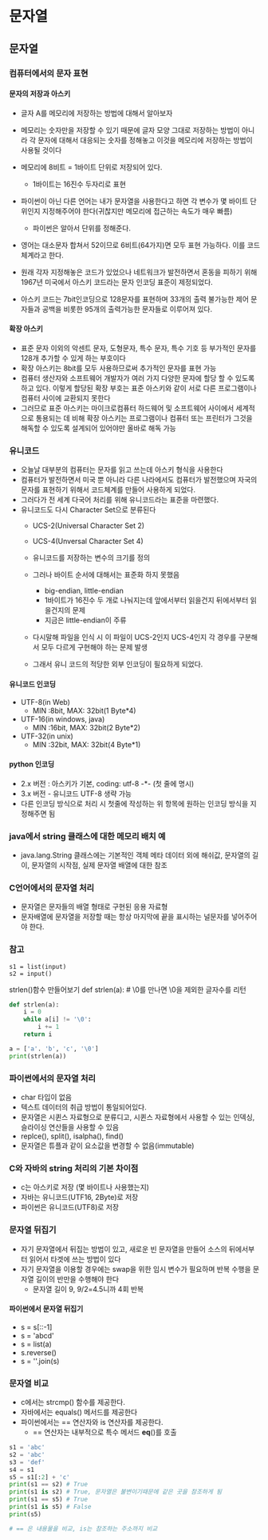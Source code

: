 # 문자열

## 문자열
### 컴퓨터에서의 문자 표현
#### 문자의 저장과 아스키
- 글자 A를 메모리에 저장하는 방법에 대해서 알아보자
- 메모리는 숫자만을 저장할 수 있기 때문에 글자 모양 그대로 저장하는 방법이 아니라 각 문자에 대해서 대응되는 숫자를 정해놓고 이것을 메모리에 저장하는 방법이 사용될 것이다
- 메모리에 8비트 = 1바이트 단위로 저장되어 있다.
    - 1바이트는 16진수 두자리로 표현

- 파이썬이 아닌 다른 언어는 내가 문자열을 사용한다고 하면 각 변수가 몇 바이트 단위인지 지정해주어야 한다(귀찮지만 메모리에 접근하는 속도가 매우 빠름)
    - 파이썬은 알아서 단위를 정해준다.

- 영어는 대소문자 합쳐서 52이므로 6비트(64가지)면 모두 표현 가능하다. 이를 코드 체계라고 한다. 
- 원래 각자 지정해놓은 코드가 있었으나 네트워크가 발전하면서 혼동을 피하기 위해 1967년 미국에서 아스키 코드라는 문자 인코딩 표준이 제정되었다.
- 아스키 코드는 7bit인코딩으로 128문자를 표현하며 33개의 출력 불가능한 제어 문자들과 공백을 비롯한 95개의 출력가능한 문자들로 이루어져 있다. 

#### 확장 아스키
- 표준 문자 이외의 악센트 문자, 도형문자, 특수 문자, 특수 기호 등 부가적인 문자를 128개 추가할 수 있게 하는 부호이다
- 확장 아스키는 8bit를 모두 사용하므로써 추가적인 문자를 표현 가능
- 컴퓨터 생산자와 소프트웨어 개발자가 여러 가지 다양한 문자에 할당 할 수 있도록 하고 있다. 이렇게 할당된 확장 부호는 표준 아스키와 같이 서로 다른 프로그램이나 컴퓨터 사이에 교환되지 못한다
- 그러므로 표준 아스키는 마이크로컴퓨터 하드웨어 및 소프트웨어 사이에서 세계적으로 통용되는 데 비해 확장 아스키는 프로그램이나 컴퓨터 또는 프린터가 그것을 해독할 수 있도록 설계되어 있어야만 올바로 해독 가능

### 유니코드
- 오늘날 대부분의 컴퓨터는 문자를 읽고 쓰는데 아스키 형식을 사용한다
- 컴퓨터가 발전하면서 미국 뿐 아니라 다른 나라에서도 컴퓨터가 발전했으며 자국의 문자를 표현하기 위해서 코드체계를 만들어 사용하게 되었다.
- 그러다가 전 세계 다국어 처리를 위해 유니코드라는 표준을 마련했다.
- 유니코드도 다시 Character Set으로 분류된다
    - UCS-2(Universal Character Set 2)
    - UCS-4(Unversal Character Set 4)
    - 유니코드를 저장하는 변수의 크기를 정의
    - 그러나 바이트 순서에 대해서는 표준화 하지 못했음
        - big-endian, little-endian
        - 1바이트가 16진수 두 개로 나눠지는데 앞에서부터 읽을건지 뒤에서부터 읽을건지의 문제
        - 지금은 little-endian이 주류

    - 다시말해 파일을 인식 시 이 파일이 UCS-2인지 UCS-4인지 각 경우를 구분해서 모두 다르게 구현해야 하는 문제 발생
    - 그래서 유니 코드의 적당한 외부 인코딩이 필요하게 되었다. 
 #### 유니코드 인코딩
 - UTF-8(in Web)
    - MIN :8bit, MAX: 32bit(1 Byte*4)
- UTF-16(in windows, java)
    - MIN :16bit, MAX: 32bit(2 Byte*2)
- UTF-32(in unix)
    - MIN :32bit, MAX: 32bit(4 Byte*1)

#### python 인코딩
- 2.x 버전 : 아스키가 기본, coding: utf-8 -*- (첫 줄에 명시)
- 3.x 버전 - 유니코드 UTF-8 생략 가능
- 다른 인코딩 방식으로 처리 시 첫줄에 작성하는 위 항목에 원하는 인코딩 방식을 지정해주면 됨

### java에서 string 클래스에 대한 메모리 배치 예
- java.lang.String 클래스에는 기본적인 객체 메타 데이터 외에 해쉬값, 문자열의 길이, 문자열의 시작점, 실제 문자열 배열에 대한 참조
### C언어에서의 문자열 처리
- 문자열은 문자들의 배열 형태로 구현된 응용 자료형
- 문자배열에 문자열을 저장할 때는 항상 마지막에 끝을 표시하는 널문자를 넣어주어야 한다.


### 참고
```
s1 = list(input)
s2 = input()
```

strlen()함수 만들어보기
def strlen(a): # \0를 만나면 \0을 제외한 글자수를 리턴

```python
def strlen(a):
    i = 0
    while a[i] != '\0':
        i += 1
    return i

a = ['a'. 'b', 'c', '\0']
print(strlen(a))
```


### 파이썬에서의 문자열 처리
- char 타입이 없음
- 텍스트 데이터의 취급 방법이 통일되어있다.
- 문자열은 시퀸스 자료형으로 분류디고, 시퀸스 자료형에서 사용할 수 있는 인덱싱, 슬라이싱 연산들을 사용할 수 있음
- replce(), split(), isalpha(), find()
- 문자열은 튜플과 같이 요소값을 변경할 수 없음(immutable)

### C와 자바의 string 처리의 기본 차이점
- c는 아스키로 저장 (몇 바이트나 사용했는지)
- 자바는 유니코드(UTF16, 2Byte)로 저장
- 파이썬은 유니코드(UTF8)로 저장

### 문자열 뒤집기
- 자기 문자열에서 뒤집는 방법이 있고, 새로운 빈 문자열을 만들어 소스의 뒤에서부터 읽어서 타겟에 쓰는 방법이 있다
- 자기 문자열을 이용할 경우에는 swap을 위한 임시 변수가 필요하며 반복 수행을 문자열 길이의 반만을 수행해야 한다
    - 문자열 길이 9, 9/2=4.5니까 4회 반복

#### 파이썬에서 문자열 뒤집기
- s = s[::-1]
- s = 'abcd'
- s = list(a)
- s.reverse()
- s = ''.join(s)

### 문자열 비교
- c에서는 strcmp() 함수를 제공한다.
- 자바에서는 equals() 메서드를 제공한다
- 파이썬에서는 == 연산자와 is 연산자를 제공한다.
    -    == 연산자는 내부적으로 특수 메서드 __eq__()를 호출

    
``` python
s1 = 'abc'
s2 = 'abc'
s3 = 'def'
s4 = s1
s5 = s1[:2] + 'c'
print(s1 == s2) # True
print(s1 is s2) # True, 문자열은 불변이기때문에 같은 곳을 참조하게 됨
print(s1 == s5) # True
print(s1 is s5) # False
print(s5)

# == 은 내용물을 비교, is는 참조하는 주소까지 비교
```